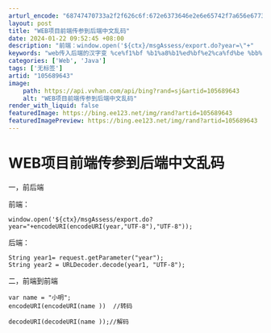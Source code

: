 ```yaml
---
arturl_encode: "68747470733a2f2f626c6f:672e6373646e2e6e65742f7a656e677368616e676368756e2f:61727469636c652f64657461696c732f313035363839363433"
layout: post
title: "WEB项目前端传参到后端中文乱码"
date: 2024-01-22 09:52:45 +08:00
description: "前端：window.open('${ctx}/msgAssess/export.do?year=\"+"
keywords: "web传入后端的汉字变 %ce%f1%bf %b1%a8%b1%ed%bf%e2%ca%fd%be %bb%bb%a5"
categories: ['Web', 'Java']
tags: ['无标签']
artid: "105689643"
image:
    path: https://api.vvhan.com/api/bing?rand=sj&artid=105689643
    alt: "WEB项目前端传参到后端中文乱码"
render_with_liquid: false
featuredImage: https://bing.ee123.net/img/rand?artid=105689643
featuredImagePreview: https://bing.ee123.net/img/rand?artid=105689643
---
```


# WEB项目前端传参到后端中文乱码

一，前后端

前端：

```
window.open('${ctx}/msgAssess/export.do?year="+encodeURI(encodeURI(year,"UTF-8"),"UTF-8"));
```

后端：

```
String year1= request.getParameter("year");
String year2 = URLDecoder.decode(year1, "UTF-8");
```

二，前端到前端

```
var name = "小明";
encodeURI(encodeURI(name ))  //转码
```

```
decodeURI(decodeURI(name ));//解码
```